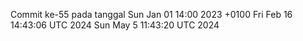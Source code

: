 Commit ke-55 pada tanggal Sun Jan 01 14:00 2023 +0100
Fri Feb 16 14:43:06 UTC 2024
Sun May  5 11:43:20 UTC 2024
